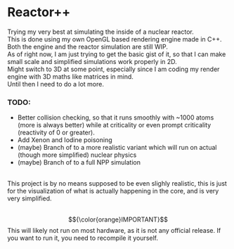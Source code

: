 # Reactor++

Trying my very best at simulating the inside of a nuclear reactor. <br>
This is done using my own OpenGL based rendering engine made in C++. <br>
Both the engine and the reactor simulation are still WIP. <br>
As of right now, I am just trying to get the basic gist of it, so that I can make small scale and simplified simulations work properly in 2D. <br>
Might switch to 3D at some point, especially since I am coding my render engine with 3D maths like matrices in mind. <br>
Until then I need to do a lot more. <br>

### TODO:
- Better collision checking, so that it runs smoothly with ~1000 atoms (more is always better) while at criticality or even prompt criticality (reactivity of 0 or greater).
- Add Xenon and Iodine poisoning
- (maybe) Branch of to a more realistic variant which will run on actual (though more simplified) nuclear physics
- (maybe) Branch of to a full NPP simulation
<br>
This project is by no means supposed to be even slighly realistic, this is just for the visualization of what is actually happening in the core, and is very very simplified.<br>
<br>

$${\color{orange}IMPORTANT}$$ This will likely not run on most hardware, as it is not any official release. If you want to run it, you need to recompile it yourself.
